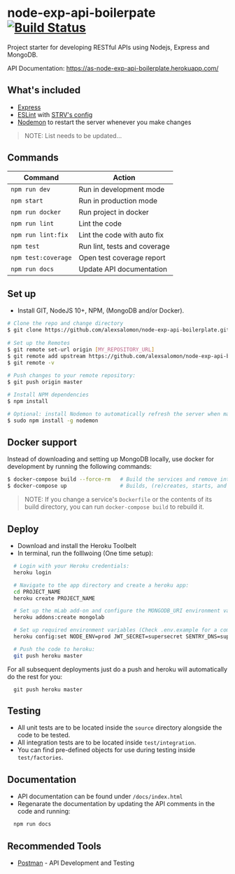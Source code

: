 # node-exp-api-boilerpate [![Build Status](https://travis-ci.com/alexsalomon/node-exp-api-boilerplate.svg?token=LHLxJdxYMwqFf4gT1Rm9&branch=master)](https://travis-ci.com/alexsalomon/node-exp-api-boilerplate)

Project starter for developing RESTful APIs using Nodejs, Express and MongoDB.

API Documentation: https://as-node-exp-api-boilerplate.herokuapp.com/

## What's included

- [Express](https://expressjs.com/)
- [ESLint](https://eslint.org/) with [STRV's config](https://github.com/strvcom/eslint-config-javascript)
- [Nodemon](https://github.com/remy/nodemon) to restart the server whenever you make changes

> NOTE: List needs to be updated...

## Commands
Command              | Action                       |
---------------------|------------------------------|
`npm run dev`        | Run in development mode      |
`npm start`          | Run in production mode       |
`npm run docker`     | Run project in docker        |
`npm run lint`       | Lint the code                |
`npm run lint:fix`   | Lint the code with auto fix  |
`npm test`           | Run lint, tests and coverage |
`npm test:coverage`  | Open test coverage report    |
`npm run docs`       | Update API documentation     |

## Set up
* Install GIT, NodeJS 10+, NPM, (MongoDB and/or Docker).
```sh
# Clone the repo and change directory
$ git clone https://github.com/alexsalomon/node-exp-api-boilerplate.git [PROJECT_NAME] && cd [PROJECT_NAME]
 
# Set up the Remotes
$ git remote set-url origin [MY_REPOSITORY_URL]
$ git remote add upstream https://github.com/alexsalomon/node-exp-api-boilerplate.git
$ git remote -v
 
# Push changes to your remote repository:
$ git push origin master

# Install NPM dependencies
$ npm install

# Optional: install Nodemon to automatically refresh the server when making changes
$ sudo npm install -g nodemon
```

## Docker support

Instead of downloading and setting up MongoDB locally, use docker for development by running the following commands:

```sh
$ docker-compose build --force-rm   # Build the services and remove intermediate containers
$ docker-compose up                 # Builds, (re)creates, starts, and attaches to containers for a service.
```

> NOTE: If you change a service's `Dockerfile` or the contents of its build directory, you can run `docker-compose build` to rebuild it.

## Deploy
* Download and install the Heroku Toolbelt
* In terminal, run the folllwoing (One time setup):
```sh
  # Login with your Heroku credentials:
  heroku login

  # Navigate to the app directory and create a heroku app:
  cd PROJECT_NAME
  heroku create PROJECT_NAME

  # Set up the mLab add-on and configure the MONGODB_URI environment variable:
  heroku addons:create mongolab

  # Set up required environment variables (Check .env.example for a comprehensive list):
  heroku config:set NODE_ENV=prod JWT_SECRET=supersecret SENTRY_DNS=supersecret

  # Push the code to heroku:
  git push heroku master
```

For all subsequent deployments just do a push and heroku will automatically do the rest for you:
```
  git push heroku master
```

## Testing
* All unit tests are to be located inside the `source` directory alongside the code to be tested.
* All integration tests are to be located inside `test/integration`.
* You can find pre-defined objects for use during testing inside `test/factories`.

## Documentation
* API documentation can be found under `/docs/index.html`
* Regenarate the documentation by updating the API comments in the code and running:
```sh
  npm run docs
```

## Recommended Tools
* [Postman](https://www.getpostman.com/) - API Development and Testing
